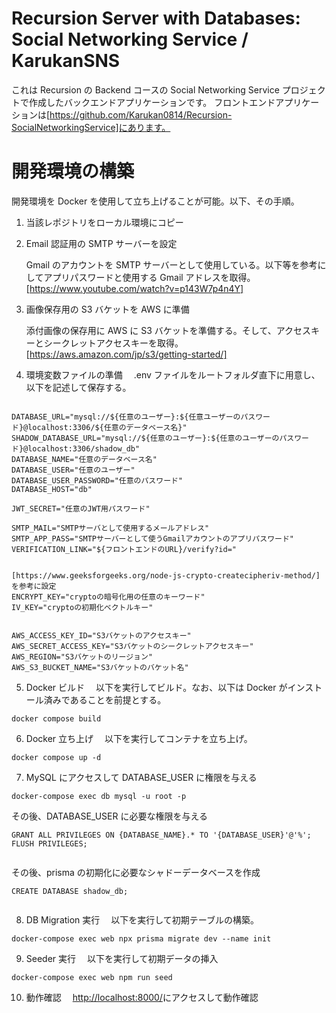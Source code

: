 # Recursion Server with Databases: Social Networking Service / KarukanSNS

これは Recursion の Backend コースの Social Networking Service プロジェクトで作成したバックエンドアプリケーションです。
フロントエンドアプリケーションは[https://github.com/Karukan0814/Recursion-SocialNetworkingService]にあります。

# 開発環境の構築

開発環境を Docker を使用して立ち上げることが可能。以下、その手順。

1. 当該レポジトリをローカル環境にコピー

2. Email 認証用の SMTP サーバーを設定

   Gmail のアカウントを SMTP サーバーとして使用している。以下等を参考にしてアプリパスワードと使用する Gmail アドレスを取得。
   [https://www.youtube.com/watch?v=p143W7p4n4Y]

3. 画像保存用の S3 バケットを AWS に準備

   添付画像の保存用に AWS に S3 バケットを準備する。そして、アクセスキーとシークレットアクセスキーを取得。
   [https://aws.amazon.com/jp/s3/getting-started/]

4. 環境変数ファイルの準備
   　.env ファイルをルートフォルダ直下に用意し、以下を記述して保存する。

```

DATABASE_URL="mysql://${任意のユーザー}:${任意ユーザーのパスワード}@localhost:3306/${任意のデータベース名}"
SHADOW_DATABASE_URL="mysql://${任意のユーザー}:${任意のユーザーのパスワード}@localhost:3306/shadow_db"
DATABASE_NAME="任意のデータベース名"
DATABASE_USER="任意のユーザー"
DATABASE_USER_PASSWORD="任意のパスワード"
DATABASE_HOST="db"

JWT_SECRET="任意のJWT用パスワード"

SMTP_MAIL="SMTPサーバとして使用するメールアドレス"
SMTP_APP_PASS="SMTPサーバーとして使うGmailアカウントのアプリパスワード"
VERIFICATION_LINK="${フロントエンドのURL}/verify?id="


[https://www.geeksforgeeks.org/node-js-crypto-createcipheriv-method/]を参考に設定
ENCRYPT_KEY="cryptoの暗号化用の任意のキーワード"
IV_KEY="cryptoの初期化ベクトルキー"


AWS_ACCESS_KEY_ID="S3バケットのアクセスキー"
AWS_SECRET_ACCESS_KEY="S3バケットのシークレットアクセスキー"
AWS_REGION="S3バケットのリージョン"
AWS_S3_BUCKET_NAME="S3バケットのバケット名"

```

5. Docker ビルド
   　以下を実行してビルド。なお、以下は Docker がインストール済みであることを前提とする。

```
docker compose build
```

6. Docker 立ち上げ
   　以下を実行してコンテナを立ち上げ。

```
docker compose up -d
```

7. MySQL にアクセスして DATABASE_USER に権限を与える

```
docker-compose exec db mysql -u root -p

```

その後、DATABASE_USER に必要な権限を与える

```
GRANT ALL PRIVILEGES ON {DATABASE_NAME}.* TO '{DATABASE_USER}'@'%';
FLUSH PRIVILEGES;


```

その後、prisma の初期化に必要なシャドーデータベースを作成

```
CREATE DATABASE shadow_db;


```

8. DB Migration 実行
   　以下を実行して初期テーブルの構築。

```
docker-compose exec web npx prisma migrate dev --name init

```

9. Seeder 実行
   　以下を実行して初期データの挿入

```
docker-compose exec web npm run seed

```

10. 動作確認
    　[http://localhost:8000/](http://localhost:8000/)にアクセスして動作確認
